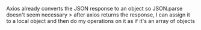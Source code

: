 Axios already converts the JSON response to an object so JSON.parse doesn't seem necessary > after axios returns the response, I can assign it to a local object and then do my operations on it as if it's an array of objects